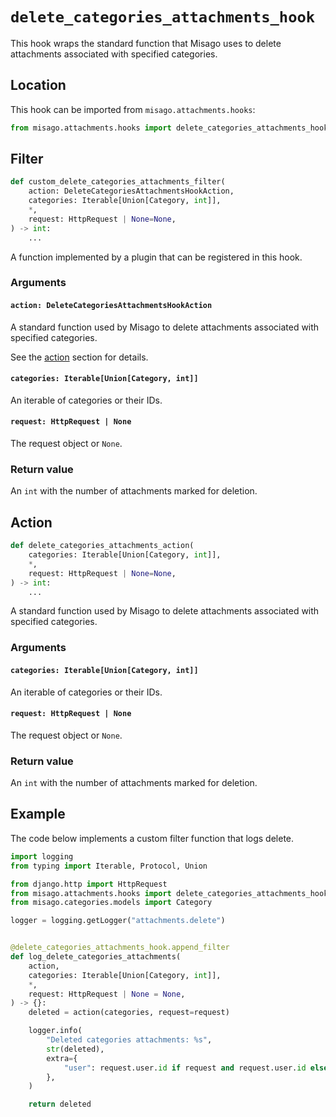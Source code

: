 # `delete_categories_attachments_hook`

This hook wraps the standard function that Misago uses to delete attachments associated with specified categories.


## Location

This hook can be imported from `misago.attachments.hooks`:

```python
from misago.attachments.hooks import delete_categories_attachments_hook
```


## Filter

```python
def custom_delete_categories_attachments_filter(
    action: DeleteCategoriesAttachmentsHookAction,
    categories: Iterable[Union[Category, int]],
    *,
    request: HttpRequest | None=None,
) -> int:
    ...
```

A function implemented by a plugin that can be registered in this hook.


### Arguments

#### `action: DeleteCategoriesAttachmentsHookAction`

A standard function used by Misago to delete attachments associated with specified categories.

See the [action](#action) section for details.


#### `categories: Iterable[Union[Category, int]]`

An iterable of categories or their IDs.


#### `request: HttpRequest | None`

The request object or `None`.


### Return value

An `int` with the number of attachments marked for deletion.


## Action

```python
def delete_categories_attachments_action(
    categories: Iterable[Union[Category, int]],
    *,
    request: HttpRequest | None=None,
) -> int:
    ...
```

A standard function used by Misago to delete attachments associated with specified categories.


### Arguments

#### `categories: Iterable[Union[Category, int]]`

An iterable of categories or their IDs.


#### `request: HttpRequest | None`

The request object or `None`.


### Return value

An `int` with the number of attachments marked for deletion.


## Example

The code below implements a custom filter function that logs delete.

```python
import logging
from typing import Iterable, Protocol, Union

from django.http import HttpRequest
from misago.attachments.hooks import delete_categories_attachments_hook
from misago.categories.models import Category

logger = logging.getLogger("attachments.delete")


@delete_categories_attachments_hook.append_filter
def log_delete_categories_attachments(
    action,
    categories: Iterable[Union[Category, int]],
    *,
    request: HttpRequest | None = None,
) -> {}:
    deleted = action(categories, request=request)

    logger.info(
        "Deleted categories attachments: %s",
        str(deleted),
        extra={
            "user": request.user.id if request and request.user.id else None,
        },
    )

    return deleted
```